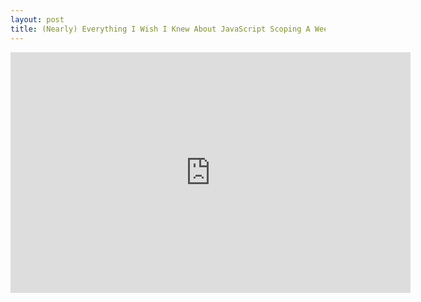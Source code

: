 ```yaml
---
layout: post
title: (Nearly) Everything I Wish I Knew About JavaScript Scoping A Week Ago
---
```


<iframe width="640" height="385" src="https://www.youtube.com/embed/bqBMPHFEHKg" frameborder="0" allowfullscreen></iframe>
